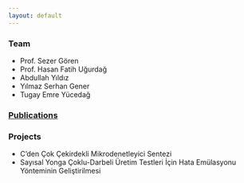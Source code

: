 ```yaml
---
layout: default
---
```


<!-- ## Welcome to RESys Lab! Site is under construction. -->

### Team

* Prof. Sezer Gören
* Prof. Hasan Fatih Uğurdağ
* Abdullah Yıldız
* Yılmaz Serhan Gener
* Tugay Emre Yücedağ

### [Publications](./publications.html)

### Projects

* C’den Çok Çekirdekli Mikrodenetleyici Sentezi
* Sayısal Yonga Çoklu-Darbeli Üretim Testleri İçin Hata Emülasyonu Yönteminin Geliştirilmesi
